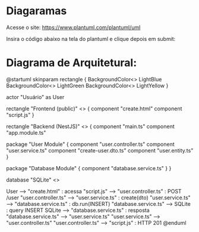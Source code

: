 # Diagaramas

Acesse o site:
https://www.plantuml.com/plantuml/uml

Insira o código abaixo na tela do plantuml e clique depois em submit:

# Diagrama de Arquitetural:

@startuml
skinparam rectangle {
BackgroundColor<<frontend>> LightBlue
BackgroundColor<<backend>> LightGreen
BackgroundColor<<database>> LightYellow
}

actor "Usuário" as User

rectangle "Frontend (public)" <<frontend>> {
component "create.html"
component "script.js"
}

rectangle "Backend (NestJS)" <<backend>> {
component "main.ts"
component "app.module.ts"

package "User Module" {
component "user.controller.ts"
component "user.service.ts"
component "create-user.dto.ts"
component "user.entity.ts"
}

package "Database Module" {
component "database.service.ts"
}
}

database "SQLite" <<database>>

User --> "create.html" : acessa
"script.js" --> "user.controller.ts" : POST /user
"user.controller.ts" --> "user.service.ts" : create(dto)
"user.service.ts" --> "database.service.ts" : db.run(INSERT)
"database.service.ts" --> SQLite : query INSERT
SQLite --> "database.service.ts" : resposta
"database.service.ts" --> "user.service.ts"
"user.service.ts" --> "user.controller.ts"
"user.controller.ts" --> "script.js" : HTTP 201
@enduml
